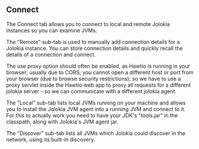 ## Connect

The Connect tab allows you to connect to local and remote Jolokia instances so you can examine JVMs.

The "Remote" sub-tab is used to manually add connection details for a Jolokia instance. You can store connection details and quickly recall the details of a connection and connect.

The use proxy option should often be enabled, as Hawtio is running in your browser; usually due to CORS; you cannot open a different host or port from your browser (due to browse security restrictions); so we have to use a proxy servlet inside the Hawtio web app to proxy all requests for a different jolokia server - so we can communicate with a different jolokia agent.

The "Local" sub-tab lists local JVMs running on your machine and allows you to install the Jolokia JVM agent into a running JVM and connect to it. For this to actually work you need to have your JDK's "tools.jar" in the classpath, along with Jolokia's JVM agent jar.

The "Discover" sub-tab lists all JVMs which Jolokia could discover in the network, using its built-in discovery.
